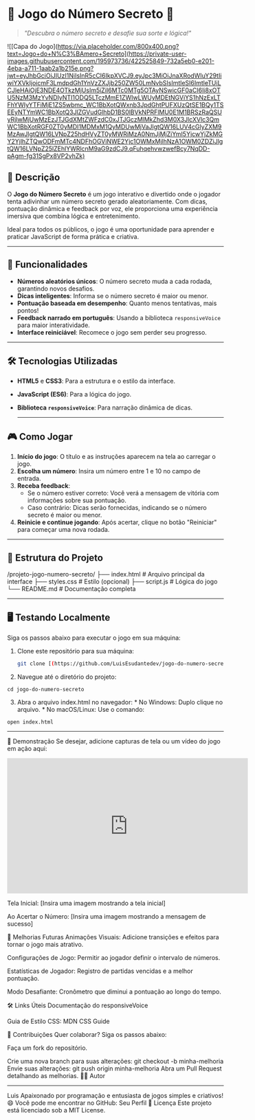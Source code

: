 # 🎲 Jogo do Número Secreto 🎉

> _"Descubra o número secreto e desafie sua sorte e lógica!"_

![[Capa do Jogo](https://via.placeholder.com/800x400.png?text=Jogo+do+N%C3%BAmero+Secreto](https://private-user-images.githubusercontent.com/195973736/422525849-732a5eb0-e201-4eba-a711-1aab2a1b215e.png?jwt=eyJhbGciOiJIUzI1NiIsInR5cCI6IkpXVCJ9.eyJpc3MiOiJnaXRodWIuY29tIiwiYXVkIjoicmF3LmdpdGh1YnVzZXJjb250ZW50LmNvbSIsImtleSI6ImtleTUiLCJleHAiOjE3NDE4OTkzMjUsIm5iZiI6MTc0MTg5OTAyNSwicGF0aCI6Ii8xOTU5NzM3MzYvNDIyNTI1ODQ5LTczMmE1ZWIwLWUyMDEtNGViYS1hNzExLTFhYWIyYTFiMjE1ZS5wbmc_WC1BbXotQWxnb3JpdGhtPUFXUzQtSE1BQy1TSEEyNTYmWC1BbXotQ3JlZGVudGlhbD1BS0lBVkNPRFlMU0E1M1BRSzRaQSUyRjIwMjUwMzEzJTJGdXMtZWFzdC0xJTJGczMlMkZhd3M0X3JlcXVlc3QmWC1BbXotRGF0ZT0yMDI1MDMxM1QyMDUwMjVaJlgtQW16LUV4cGlyZXM9MzAwJlgtQW16LVNpZ25hdHVyZT0yMWRiMzA0NmJjMjZiYmI5YjcwYjZkMGY2YjlhZTQwODFmMTc4NDFhOGViNWE2Yjc1OWMxMjlhNzA1OWM0ZDZiJlgtQW16LVNpZ25lZEhlYWRlcnM9aG9zdCJ9.qFuhqehvwzwefBcy7NqDD-pAgm-fg31SgPx8VP2vhZk)

## 📖 Descrição
O **Jogo do Número Secreto** é um jogo interativo e divertido onde o jogador tenta adivinhar um número secreto gerado aleatoriamente. Com dicas, pontuação dinâmica e feedback por voz, ele proporciona uma experiência imersiva que combina lógica e entretenimento.

Ideal para todos os públicos, o jogo é uma oportunidade para aprender e praticar JavaScript de forma prática e criativa.

---

## 🌟 Funcionalidades
- **Números aleatórios únicos**: O número secreto muda a cada rodada, garantindo novos desafios.
- **Dicas inteligentes**: Informa se o número secreto é maior ou menor.
- **Pontuação baseada em desempenho**: Quanto menos tentativas, mais pontos!
- **Feedback narrado em português**: Usando a biblioteca `responsiveVoice` para maior interatividade.
- **Interface reiniciável**: Recomece o jogo sem perder seu progresso.

---

## 🛠️ Tecnologias Utilizadas
- **HTML5** e **CSS3**: Para a estrutura e o estilo da interface.
- **JavaScript (ES6)**: Para a lógica do jogo.
- **Biblioteca `responsiveVoice`**: Para narração dinâmica de dicas.

  ---

## 🎮 Como Jogar
1. **Início do jogo**: O título e as instruções aparecem na tela ao carregar o jogo.
2. **Escolha um número**: Insira um número entre 1 e 10 no campo de entrada.
3. **Receba feedback**:
   - Se o número estiver correto: Você verá a mensagem de vitória com informações sobre sua pontuação.
   - Caso contrário: Dicas serão fornecidas, indicando se o número secreto é maior ou menor.
4. **Reinicie e continue jogando**: Após acertar, clique no botão "Reiniciar" para começar uma nova rodada.

---

## 📂 Estrutura do Projeto
/projeto-jogo-numero-secreto/ ├── index.html # Arquivo principal da interface ├── styles.css # Estilo (opcional) ├── script.js # Lógica do jogo └── README.md # Documentação completa

---

## 🖥️ Testando Localmente
Siga os passos abaixo para executar o jogo em sua máquina:

1. Clone este repositório para sua máquina:
   ```bash
   git clone [(https://github.com/LuisEsudantedev/jogo-do-numero-secreto1).git]

  2. Navegue até o diretório do projeto:
 
 ```cd jogo-do-numero-secreto```
 
   3. Abra o arquivo index.html no navegador:
    * No Windows: Duplo clique no arquivo.
    * No macOS/Linux: Use o comando:
      
  ```open index.html```

---
 🎥 Demonstração
Se desejar, adicione capturas de tela ou um vídeo do jogo em ação aqui:

<iframe width="560" height="315" src="https://www.youtube.com/embed/dQw4w9WgXcQ" frameborder="0" allowfullscreen></iframe>

Tela Inicial: [Insira uma imagem mostrando a tela inicial]

Ao Acertar o Número: [Insira uma imagem mostrando a mensagem de sucesso]

🚧 Melhorias Futuras
Animações Visuais: Adicione transições e efeitos para tornar o jogo mais atrativo.

Configurações de Jogo: Permitir ao jogador definir o intervalo de números.

Estatísticas de Jogador: Registro de partidas vencidas e a melhor pontuação.

Modo Desafiante: Cronômetro que diminui a pontuação ao longo do tempo.

🛠️ Links Úteis
Documentação do responsiveVoice

Guia de Estilo CSS: MDN CSS Guide

🤝 Contribuições
Quer colaborar? Siga os passos abaixo:

Faça um fork do repositório.

Crie uma nova branch para suas alterações:
git checkout -b minha-melhoria
Envie suas alterações:
git push origin minha-melhoria
Abra um Pull Request detalhando as melhorias.
🧑‍💻 Autor

<hr>Luis Apaixonado por programação e entusiasta de jogos simples e criativos! 😄 Você pode me encontrar no GitHub: Seu Perfil
📜 Licença
Este projeto está licenciado sob a MIT License.
